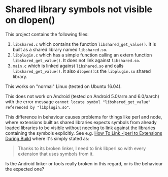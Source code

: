 Shared library symbols not visible on dlopen()
==============================================
This project contains the following files:

1. `libshared.c` which contains the function `libshared_get_value()`. It is built as a shared library named `libshared.so`.
2. `libplugin.c` which has a simple function calling an extern function `libshared_get_value()`. It does not link against `libshared.so`.
3. `main.c` which is linked against `libshared.so` and calls `libshared_get_value()`. It also `dlopen()`:s the `libplugin.so` shared library.

This works on "normal" Linux (tested on Ubuntu 16.04).

This does not work on Android (tested on Android 5.0/arm and 6.0/aarch) with the error message `cannot locate symbol "libshared_get_value" referenced by "libplugin.so"`.

This difference in behaviour causes problems for things like perl and node, where extensions built as shared libraries expects symbols from already loaded libraries to be visible without needing to link against the libraries containing the symbols explicitly. See e.g. [How To Link -lperl to Extensions During Build](http://www.perlmonks.org/?node_id=1126197) where it's simply stated as:

> Thanks to its broken linker, I need to link libperl.so with every extension that uses symbols from it.

Is the Android linker or tools really broken in this regard, or is the behaviour the expected one?

